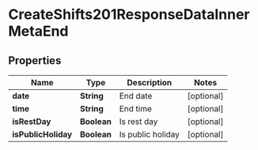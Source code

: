 

# CreateShifts201ResponseDataInnerMetaEnd


## Properties

| Name | Type | Description | Notes |
|------------ | ------------- | ------------- | -------------|
|**date** | **String** | End date |  [optional] |
|**time** | **String** | End time |  [optional] |
|**isRestDay** | **Boolean** | Is rest day |  [optional] |
|**isPublicHoliday** | **Boolean** | Is public holiday |  [optional] |



